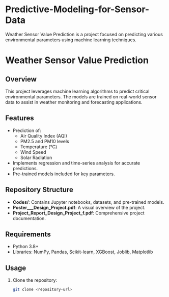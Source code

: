 # Predictive-Modeling-for-Sensor-Data
Weather Sensor Value Prediction is a project focused on predicting various environmental parameters using machine learning techniques. 
# Weather Sensor Value Prediction

## Overview
This project leverages machine learning algorithms to predict critical environmental parameters. The models are trained on real-world sensor data to assist in weather monitoring and forecasting applications.

## Features
- Prediction of:
  - Air Quality Index (AQI)
  - PM2.5 and PM10 levels
  - Temperature (°C)
  - Wind Speed
  - Solar Radiation
- Implements regression and time-series analysis for accurate predictions.
- Pre-trained models included for key parameters.

## Repository Structure
- **Codes/**: Contains Jupyter notebooks, datasets, and pre-trained models.
- **Poster___Design_Project.pdf**: A visual overview of the project.
- **Project_Report_Design_Project_f.pdf**: Comprehensive project documentation.

## Requirements
- Python 3.8+
- Libraries: NumPy, Pandas, Scikit-learn, XGBoost, Joblib, Matplotlib

## Usage
1. Clone the repository:
   ```bash
   git clone <repository-url>
